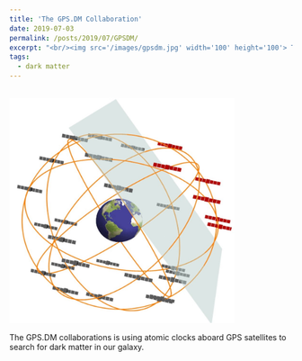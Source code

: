 ```yaml
---
title: 'The GPS.DM Collaboration'
date: 2019-07-03
permalink: /posts/2019/07/GPSDM/
excerpt: "<br/><img src='/images/gpsdm.jpg' width='100' height='100'> The GPS.DM Collaboration is searching for dark matter using GPS atomic clock data."
tags:
  - dark matter
---
```


<br/><img src='/images/gpsdm.jpg' width='400' height='400'> 

The GPS.DM collaborations is using atomic clocks aboard GPS satellites to search for dark matter in our galaxy. 
